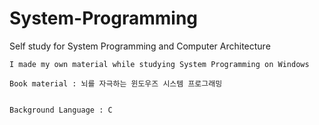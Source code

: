 # System-Programming
Self study for System Programming and Computer Architecture

```
I made my own material while studying System Programming on Windows

Book material : 뇌를 자극하는 윈도우즈 시스템 프로그래밍


Background Language : C
```
